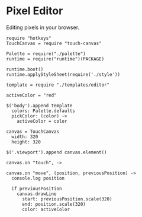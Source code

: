Pixel Editor
============

Editing pixels in your browser.

    require "hotkeys"
    TouchCanvas = require "touch-canvas"

    Palette = require("./palette")
    runtime = require("runtime")(PACKAGE)

    runtime.boot()
    runtime.applyStyleSheet(require('./style'))

    template = require "./templates/editor"

    activeColor = "red"

    $('body').append template
      colors: Palette.defaults
      pickColor: (color) ->
        activeColor = color

    canvas = TouchCanvas
      width: 320
      height: 320
    
    $('.viewport').append canvas.element()

    canvas.on "touch", ->
    
    canvas.on "move", (position, previousPosition) ->
      console.log position

      if previousPosition
        canvas.drawLine
          start: previousPosition.scale(320)
          end: position.scale(320)
          color: activeColor
